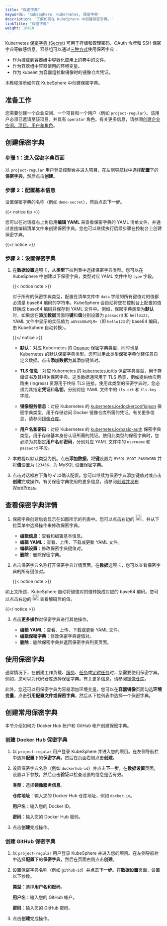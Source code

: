 ```yaml
---
title: "保密字典"
keywords: 'KubeSphere, Kubernetes, 保密字典'
description: '了解如何在 KubeSphere 中创建保密字典。'
linkTitle: "保密字典"
weight: 10410
---
```


Kubernetes [保密字典 (Secret)](https://kubernetes.io/zh/docs/concepts/configuration/secret/) 可用于存储和管理密码、OAuth 令牌和 SSH 保密字典等敏感信息。容器组可以通过[三种方式](https://kubernetes.io/zh/docs/concepts/configuration/secret/#overview-of-secrets)使用保密字典：

- 作为挂载到容器组中容器化应用上的卷中的文件。
- 作为容器组中容器使用的环境变量。
- 作为 kubelet 为容器组拉取镜像时的镜像仓库凭证。

本教程演示如何在 KubeSphere 中创建保密字典。

## 准备工作

您需要创建一个企业空间、一个项目和一个用户（例如 `project-regular`）。该用户必须已邀请至该项目，并具有 `operator` 角色。有关更多信息，请参阅[创建企业空间、项目、用户和角色](../../../quick-start/create-workspace-and-project/)。

## 创建保密字典

### 步骤 1：进入保密字典页面

以 `project-regular` 用户登录控制台并进入项目，在左侧导航栏中选择**配置**下的**保密字典**，然后点击**创建**。

### 步骤 2：配置基本信息

设置保密字典的名称（例如 `demo-secret`），然后点击**下一步**。

{{< notice tip >}}

您可以在对话框右上角启用**编辑 YAML** 来查看保密字典的 YAML 清单文件，并通过直接编辑清单文件来创建保密字典。您也可以继续执行后续步骤在控制台上创建保密字典。

{{</ notice >}} 

### 步骤 3：设置保密字典

1. 在**数据设置**选项卡，从**类型**下拉列表中选择保密字典类型。您可以在 KubeSphere 中创建以下保密字典，类型对应 YAML 文件中的 `type` 字段。

   {{< notice note >}}

   对于所有的保密字典类型，配置在清单文件中 `data` 字段的所有键值对的值都必须是 base64 编码的字符串。KubeSphere 会自动将您在控制台上配置的值转换成 base64 编码并保存到 YAML 文件中。例如，保密字典类型为**默认**时，如果您在**添加数据**页面将**键**和**值**分别设置为 `password` 和 `hello123`，YAML 文件中显示的实际值为 `aGVsbG8xMjM=`（即 `hello123` 的 base64 编码，由 KubeSphere 自动转换）。

   {{</ notice >}} 

   - **默认**：对应 Kubernetes 的 [Opaque](https://kubernetes.io/zh/docs/concepts/configuration/secret/#opaque-secret) 保密字典类型，同时也是 Kubernetes 的默认保密字典类型。您可以用此类型保密字典创建任意自定义数据。点击**添加数据**为其添加键值对。

   - **TLS 信息**：对应 Kubernetes 的 [kubernetes.io/tls](https://kubernetes.io/zh/docs/concepts/configuration/secret/#tls-secret) 保密字典类型，用于存储证书及其相关保密字典。这类数据通常用于 TLS 场景，例如提供给应用路由 (Ingress) 资源用于终结 TLS 链接。使用此类型的保密字典时，您必须为其指定**凭证**和**私钥**，分别对应 YAML 文件中的 `tls.crt` 和 `tls.key` 字段。

   - **镜像服务信息**：对应 Kubernetes 的 [kubernetes.io/dockerconfigjson](https://kubernetes.io/zh/docs/concepts/configuration/secret/#docker-config-secrets) 保密字典类型，用于存储访问 Docker 镜像仓库所需的凭证。有关更多信息，请参阅[镜像仓库](../image-registry/)。

   - **用户名和密码**：对应 Kubernetes 的 [kubernetes.io/basic-auth](https://kubernetes.io/zh/docs/concepts/configuration/secret/#basic-authentication-secret) 保密字典类型，用于存储基本身份认证所需的凭证。使用此类型的保密字典时，您必须为其指定**用户名**和**密码**，分别对应 YAML 文件中的 `username` 和 `password` 字段。

2. 本教程以默认类型为例。点击**添加数据**，将**键**设置为 `MYSQL_ROOT_PASSWORD` 并将**值**设置为 `123456`，为 MySQL 设置保密字典。 

3.  点击对话框右下角的 **√** 以确认配置。您可以继续为保密字典添加键值对或点击**创建**完成操作。有关保密字典使用的更多信息，请参阅[创建并发布 WordPress](../../../quick-start/wordpress-deployment/#任务-3创建应用程序)。

## 查看保密字典详情

1. 保密字典创建后会显示在如图所示的列表中。您可以点击右边的 <img src="/images/docs/v3.3/zh-cn/project-user-guide/configurations/secrets/three-dots.png" width="20px" />，并从下拉菜单中选择操作来修改保密字典。

    - **编辑信息**：查看和编辑基本信息。
    - **编辑 YAML**：查看、上传、下载或更新 YAML 文件。
    - **编辑设置**：修改保密字典键值对。
    - **删除**：删除保密字典。

2. 点击保密字典名称打开保密字典详情页面。在**数据**选项卡，您可以查看保密字典的所有键值对。

    {{< notice note >}}

如上文所述，KubeSphere 自动将键值对的值转换成对应的 base64 编码。您可以点击右边的 <img src="/images/docs/v3.3/zh-cn/project-user-guide/configurations/secrets/eye-icon.png" width="20px" /> 查看解码后的值。

{{</ notice >}} 

3. 点击**更多操作**对保密字典进行其他操作。

    - **编辑 YAML**：查看、上传、下载或更新 YAML 文件。
    - **编辑保密字典**：修改保密字典键值对。
    - **删除**：删除保密字典并返回保密字典列表页面。


## 使用保密字典

通常情况下，在创建工作负载、[服务](../../../project-user-guide/application-workloads/services/)、[任务](../../../project-user-guide/application-workloads/jobs/)或[定时任务](../../../project-user-guide/application-workloads/cronjobs/)时，您需要使用保密字典。例如，您可以为代码仓库选择保密字典。有关更多信息，请参阅[镜像仓库](../image-registry/)。

此外，您还可以用保密字典为容器添加环境变量。您可以在**容器镜像**页面勾选**环境变量**，点击**引用配置文件或保密字典**，然后从下拉列表中选择一个保密字典。

## 创建常用保密字典

本节介绍如何为 Docker Hub 帐户和 GitHub 帐户创建保密字典。

### 创建 Docker Hub 保密字典

1. 以 `project-regular` 用户登录 KubeSphere 并进入您的项目。在左侧导航栏中选择**配置**下的**保密字典**，然后在页面右侧点击**创建**。

2. 设置保密字典名称（例如 `dockerhub-id`）并点击**下一步**。在**数据设置**页面，设置以下参数，然后点击**验证**以检查设置的信息是否有效。

   **类型**：选择**镜像服务信息**。

   **仓库地址**：输入您的 Docker Hub 仓库地址，例如 `docker.io`。

   **用户名**：输入您的 Docker ID。

   **密码**：输入您的 Docker Hub 密码。

3. 点击**创建**完成操作。

### 创建 GitHub 保密字典

1. 以 `project-regular` 用户登录 KubeSphere 并进入您的项目。在左侧导航栏中选择**配置**下的**保密字典**，然后在页面右侧点击**创建**。

2. 设置保密字典名称（例如 `github-id`）并点击**下一步**。在**数据设置**页面，设置以下参数。

   **类型**：选择**用户名和密码**。

   **用户名**：输入您的 GitHub 帐户。

   **密码**：输入您的 GitHub 密码。

3. 点击**创建**完成操作。